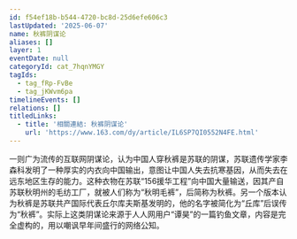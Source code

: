 ```yaml
---
id: f54ef18b-b544-4720-bc8d-25d6efe606c3
lastUpdated: '2025-06-07'
name: 秋裤阴谋论
aliases: []
layer: 1
eventDate: null
categoryId: cat_7hqnYMGY
tagIds:
  - tag_fRp-FvBe
  - tag_jKWvm6pa
timelineEvents: []
relations: []
titledLinks:
  - title: '相關連結: 秋裤阴谋论'
    url: 'https://www.163.com/dy/article/IL6SP7QI0552N4FE.html'
---
```

一则广为流传的互联网阴谋论，认为中国人穿秋裤是苏联的阴谋，苏联遗传学家李森科发明了一种厚实的内衣向中国输出，意图让中国人失去抗寒基因，从而失去在远东地区生存的能力。这种衣物在苏联“156援华工程”向中国大量输送，因其产自苏联秋明州的毛纺工厂，就被人们称为“秋明毛裤”，后简称为秋裤。另一个版本认为秋裤是苏联共产国际代表丘尔库夫斯基发明的，他的名字被简化为“丘库”后误传为“秋裤”。实际上这类阴谋论来源于人人网用户“谭昊”的一篇钓鱼文章，内容是完全虚构的，用以嘲讽早年间盛行的网络公知。
